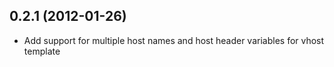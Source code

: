 ## 0.2.1 (2012-01-26)

* Add support for multiple host names and host header variables for vhost
  template